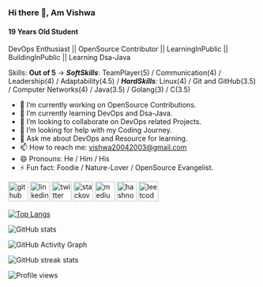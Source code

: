 ### Hi there 👋, Am Vishwa
#### 19 Years Old Student
DevOps Enthusiast || OpenSource Contributor || LearningInPublic || BuildingInPublic || Learning Dsa-Java

Skills: **Out of 5** -> ***SoftSkills***: TeamPlayer(5)  / Communication(4) / Leadership(4) / Adaptability(4.5)  / ***HardSkills***: Linux(4) / Git and GitHub(3.5) / Computer Networks(4)  / Java(3.5) / Golang(3) / C(3.5)

- 🔭 I’m currently working on OpenSource Contributions. 
- 🌱 I’m currently learning DevOps and Dsa-Java. 
- 👯 I’m looking to collaborate on DevOps related Projects. 
- 🤔 I’m looking for help with my Coding Journey. 
- 💬 Ask me about DevOps and Resource for learning. 
- 📫 How to reach me: vishwa20042003@gmail.com 
- 😄 Pronouns: He / Him / His 
- ⚡ Fun fact: Foodie / Nature-Lover / OpenSource Evangelist. 


[<img src='https://cdn.jsdelivr.net/npm/simple-icons@3.0.1/icons/github.svg' alt='github' height='40'>](https://github.com/VishwaS-22)  [<img src='https://cdn.jsdelivr.net/npm/simple-icons@3.0.1/icons/linkedin.svg' alt='linkedin' height='40'>](https://www.linkedin.com/in/vishwa-s/)  [<img src='https://cdn.jsdelivr.net/npm/simple-icons@3.0.1/icons/twitter.svg' alt='twitter' height='40'>](https://twitter.com/@Vishwask_22)  [<img src='https://cdn.jsdelivr.net/npm/simple-icons@3.0.1/icons/stackoverflow.svg' alt='stackoverflow' height='40'>](https://stackoverflow.com/users/vishwa-s)  [<img src='https://cdn.jsdelivr.net/npm/simple-icons@3.0.1/icons/medium.svg' alt='medium' height='40'>](https://medium.com/@Vishwa22)  [<img src='https://cdn.jsdelivr.net/npm/simple-icons@3.0.1/icons/hashnode.svg' alt='hashnode' height='40'>](https://hashnode.com/@Vishwa22)  [<img src='https://cdn.jsdelivr.net/npm/simple-icons@3.0.1/icons/leetcode.svg' alt='leetcode' height='40'>](https://leetcode.com/s_vishwa/)  

[![Top Langs](https://github-readme-stats.vercel.app/api/top-langs/?username=VishwaS-22)](https://github.com/anuraghazra/github-readme-stats)

![GitHub stats](https://github-readme-stats.vercel.app/api?username=VishwaS-22&show_icons=true)  

![GitHub Activity Graph](https://activity-graph.herokuapp.com/graph?username=VishwaS-22)  

![GitHub streak stats](https://github-readme-streak-stats.herokuapp.com/?user=VishwaS-22)  

![Profile views](https://gpvc.arturio.dev/VishwaS-22)  
